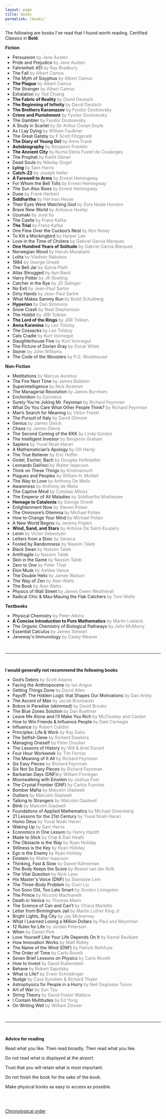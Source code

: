 ```yaml
---
layout: page
title: books
permalink: /books/
---
```


The following are books I've read that I found worth reading. Certified Classics in **Bold**.

**Fiction**
- Persuasion <span style="color:gray">by Jane Austen</span>
- Pride and Prejudice <span style="color:gray">by Jane Austen</span>
- Fahrenheit 451 <span style="color:gray">by Ray Bradbury</span>
- The Fall <span style="color:gray">by Albert Camus</span>
- The Myth of Sisyphus <span style="color:gray">by Albert Camus</span>
- **The Plague** <span style="color:gray">by Albert Camus</span>
- The Stranger <span style="color:gray">by Albert Camus</span>
- Exhalation <span style="color:gray">by Ted Chiang</span>
- **The Fabric of Reality** <span style="color:gray">by David Deutsch</span>
- **The Beginning of Infinity** <span style="color:gray">by David Deutsch</span>
- **The Brothers Karamazov** <span style="color:gray">by Fyodor Dostoevsky</span>
- **Crime and Punishment** <span style="color:gray">by Fyodor Dostoevsky</span>
- The Gambler <span style="color:gray">by Fyodor Dostoevsky</span>
- A Study in Scarlet <span style="color:gray">by Sir Arthur Conan Doyle</span>
- As I Lay Dying <span style="color:gray">by William Faulkner</span>
- The Great Gatsby <span style="color:gray">by F Scott Fitzgerald</span>
- **The Diary of Young Girl** <span style="color:gray">by Anne Frank</span>
- **Autobiography** <span style="color:gray">by Benjamin Franklin</span>
- **The Ancient City** <span style="color:gray">by Numa Denis Fustel de Coulanges</span>
- The Prophet <span style="color:gray">by Kahlil Gibran</span>
- Dead Souls <span style="color:gray">by Nikolay Gogol</span>
- **Lying** <span style="color:gray">by Sam Harris</span>
- **Catch-22** <span style="color:gray">by Joseph Heller</span>
- **A Farewell to Arms** <span style="color:gray">by Ernest Hemingway</span>
- For Whom the Bell Tolls <span style="color:gray">by Ernest Hemingway</span>
- The Sun Also Rises <span style="color:gray">by Ernest Hemingway</span>
- Dune <span style="color:gray">by Frank Herbert</span>
- **Siddhartha** <span style="color:gray">by Herman Hesse</span>
- Their Eyes Were Watching God <span style="color:gray">by Zora Neale Hurston</span>
- Brave New World <span style="color:gray">by Arduous Huxley</span>
- Uzumaki <span style="color:gray">by Junji Ito</span>
- The Castle <span style="color:gray">by Franz Kafka</span>
- **The Trial** <span style="color:gray">by Franz Kafka</span>
- One Flew Over the Cuckoo’s Nest <span style="color:gray">by Ken Kesey</span>
- To Kill a Mockingbird <span style="color:gray">by Harper Lee</span>
- Love in the Time of Cholera <span style="color:gray">by Gabriel Garcia Marquez</span>
- **One Hundred Years of Solitude** <span style="color:gray">by Gabriel Garcia Marquez</span>
- Norwegian Wood <span style="color:gray">by Haruki Murakami</span>
- Lolita <span style="color:gray">by Vladimir Nabokov</span>
- 1984 <span style="color:gray">by George Orwell</span>
- The Bell Jar <span style="color:gray">by Sylvia Plath</span>
- Atlas Shrugged <span style="color:gray">by Ayn Rand</span>
- Harry Potter <span style="color:gray">by JK Rowling</span>
- Catcher in the Rye <span style="color:gray">by JD Salinger</span>
- No Exit <span style="color:gray">by Jean-Paul Sartre</span>
- Dirty Hands <span style="color:gray">by Jean-Paul Sartre</span>
- What Makes Sammy Run <span style="color:gray">by Budd Schulberg</span>
- **Hyperion** <span style="color:gray">by Dan Simmons</span>
- Snow Crash <span style="color:gray">by Neal Stephenson</span>
- The Hobbit <span style="color:gray">by JRR Tolkien</span>
- **The Lord of the Rings** <span style="color:gray">by JRR Tolkien</span>
- **Anna Karenina** <span style="color:gray">by Leo Tolstoy</span>
- The Cossacks <span style="color:gray">by Leo Tolstoy</span>
- Cats Cradle <span style="color:gray">by Kurt Vonnegut</span>
- Slaughterhouse Five <span style="color:gray">by Kurt Vonnegut</span>
- The Picture of Dorian Gray <span style="color:gray">by Oscar Wilde</span>
- Stoner <span style="color:gray">by John Williams</span>
- The Code of the Woosters <span style="color:gray">by P.G. Wodehouse</span>

**Non-Fiction**
- Meditations <span style="color:gray">by Marcus Aurelius</span>
- The Fire Next Time <span style="color:gray">by James Baldwin</span>
- Superintelligence <span style="color:gray">by Nick Bostrom</span>
- The Managerial Revolution <span style="color:gray">by James Burnham</span>
- Enchiridion <span style="color:gray">by Epictetus</span>
- Surely You’re Joking Mr. Feynman <span style="color:gray">by Richard Feynman</span>
- What Do You Care What Other People Think? <span style="color:gray">by Richard Feynman</span>
- Man’s Search for Meaning <span style="color:gray">by Viktor Frankl</span>
- The Pursuit of Italy <span style="color:gray">by David Gilmore</span>
- Genius <span style="color:gray">by James Gleick</span>
- Chaos <span style="color:gray">by James Gleick</span>
- The Second Coming of the KKK <span style="color:gray">by Linda Gordon</span>
- The Intelligent Investor <span style="color:gray">by Benjamin Graham</span>
- Sapiens <span style="color:gray">by Yuval Noah Harari</span>
- A Mathematician’s Apology <span style="color:gray">by GH Hardy</span>
- The True Believer <span style="color:gray">by Eric Hoffer</span>
- Godel, Escher, Bach <span style="color:gray">by Douglas Hofstadter</span>
- Leonardo DaVinci <span style="color:gray">by Walter Isaacson</span>
- Think on These Things <span style="color:gray">by Krishnamurti</span>
- Plagues and Peoples <span style="color:gray">by William H. McNeil</span>
- The Way to Love <span style="color:gray">by Anthony De Mello</span>
- Awareness <span style="color:gray">by Anthony de Mello</span>
- The Captive Mind <span style="color:gray">by Czeslaw Milosz</span>
- The Emperor of All Maladies <span style="color:gray">by Siddhartha Mukherjee</span>
- **Homage to Catalonia** <span style="color:gray">by George Orwell</span>
- Enlightenment Now <span style="color:gray">by Steven Pinker</span>
- The Omnivore’s Dilemma <span style="color:gray">by Michael Pollan</span>
- How to Change Your Mind <span style="color:gray">by Michael Pollan</span>
- A New World Begins <span style="color:gray">by Jeremy Popkin</span>
- **Wind, Sand, and Stars** <span style="color:gray">by Antoine De Saint-Exupéry</span>
- Lenin <span style="color:gray">by Victor Sebestyen</span>
- Letters from a Stoic <span style="color:gray">by Seneca</span>
- Fooled by Randomness <span style="color:gray">by Nassim Taleb</span>
- Black Swan <span style="color:gray">by Nassim Taleb</span>
- Antifragile <span style="color:gray">by Nassim Taleb</span>
- Skin in the Game <span style="color:gray">by Nassim Taleb</span>
- Zero to One <span style="color:gray">by Peter Thiel</span>
- Elon Musk <span style="color:gray">by Ashlee Vance</span>
- The Double Helix <span style="color:gray">by James Watson</span>
- The Way of Zen <span style="color:gray">by Alan Watts</span>
- The Book <span style="color:gray">by Alan Watts</span>
- Physics of Wall Street <span style="color:gray">by James Owen Weatherall</span>
- Radical Chic & Mau-Mauing the Flak Catchers <span style="color:gray">by Tom Wolfe</span>


**Textbooks**
- Physical Chemistry <span style="color:gray">by Peter Atkins</span>
- **A Concise Introduction to Pure Mathematics** <span style="color:gray">by Martin Liebeck</span>
- The Organic Chemistry of Biological Pathways <span style="color:gray">by John McMurry</span>
- Essential Calculus <span style="color:gray">by James Stewart</span>
- Janeway's Immunology <span style="color:gray">by Casey Weaver</span>


<br/> 

<hr>

<br/>

**I would generally not recommend the following books**
- God’s Debris <span style="color:gray">by Scott Adams</span>
- Facing the Anthropocene <span style="color:gray">by Ian Angus</span>
- Getting Things Done <span style="color:gray">by David Allen</span>
- Payoff: The Hidden Logic that Shapes Our Motivations <span style="color:gray">by Dan Ariely</span>
- The Ascent of Man <span style="color:gray">by Jacob Bronowski</span>
- Bobos in Paradise (skimmed) <span style="color:gray">by David Brooks</span>
- The Blue Zones Solution <span style="color:gray">by Dan Buettner</span>
- Leave Me Alone and I’ll Make You Rich <span style="color:gray">by McCloskey and Carden</span>
- How to Win Friends & Influence People <span style="color:gray">by Dale Carnegie</span>
- Influence <span style="color:gray">by Robert Cialdini</span>
- Principles: Life & Work <span style="color:gray">by Ray Dalio</span>
- The Selfish Gene <span style="color:gray">by Richard Dawkins</span>
- Managing Oneself <span style="color:gray">by Peter Drucker</span>
- The Lessons of History <span style="color:gray">by Will & Ariel Durant</span>
- Four Hour Workweek <span style="color:gray">by Tim Ferriss</span>
- The Meaning of It All <span style="color:gray">by Richard Feynman</span>
- Six Easy Pieces <span style="color:gray">by Richard Feynman</span>
- Six Not So Easy Pieces <span style="color:gray">by Richard Feynman</span>
- Barbarian Days (DNF)<span style="color:gray">by William Finnegan</span>
- Moonwalking with Einstein <span style="color:gray">by Joshua Foer</span>
- The Crystal Frontier (DNF) <span style="color:gray">by Carlos Fuentes</span>
- Bomber Mafia <span style="color:gray">by Malcolm Gladwell</span>
- Outliers <span style="color:gray">by Malcolm Gladwell</span>
- Talking to Strangers <span style="color:gray">by Malcolm Gladwell</span>
- Blink <span style="color:gray">by Malcolm Gladwell</span>
- Foundations of Applied Mathematics <span style="color:gray">by Michael Greenberg</span>
- 21 Lessons for the 21st Century <span style="color:gray">by Yuval Noah Harari</span>
- Homo Deus <span style="color:gray">by Yuval Noah Harari</span>
- Waking Up <span style="color:gray">by Sam Harris</span>
- Economics in One Lesson <span style="color:gray">by Henry Hazlitt</span>
- Made to Stick <span style="color:gray">by Chip & Dan Heath</span>
- The Obstacle is the Way <span style="color:gray">by Ryan Holiday</span>
- Stillness is the Key <span style="color:gray">by Ryan Holiday</span>
- Ego is the Enemy <span style="color:gray">by Ryan Holiday</span>
- Einstein <span style="color:gray">by Walter Isaacson</span>
- Thinking, Fast & Slow <span style="color:gray">by Daniel Kahneman</span>
- The Body Keeps the Score <span style="color:gray">by Bessel van der Kolk</span>
- The Vital Question <span style="color:gray">by Nick Lane</span>
- His Master's Voice (DNF) <span style="color:gray">by Stanislaw Lem</span>
- The Three-Body Problem <span style="color:gray">by Cixin Liu</span>
- Too Soon Old, Too Late Smart <span style="color:gray">by Gordon Livingston</span>
- The Prince <span style="color:gray">by Niccolò Machiavelli</span>
- Death in Venice <span style="color:gray">by Thomas Mann</span>
- The Science of Can and Can’t <span style="color:gray">by Chiara Marletto</span>
- Letter from Birmingham Jail <span style="color:gray">by Martin Luther King Jr</span>
- Bright Lights, Big City <span style="color:gray">by Jay McInerney</span>
- What I Learned Losing a Million Dollars <span style="color:gray">by Paul and Moynihan</span>
- 12 Rules for Life <span style="color:gray">by Jordan Peterson</span>
- When <span style="color:gray">by Daniel Pink</span>
- Love Yourself Like Your Life Depends On It <span style="color:gray">by Kamal Ravikant</span>
- How Innovation Works <span style="color:gray">by Matt Ridley</span>
- The Name of the Wind (DNF) <span style="color:gray">by Patrick Rothfuss</span>
- The Order of Time <span style="color:gray">by Carlo Rovelli</span>
- Seven Brief Lessons on Physics <span style="color:gray">by Carlo Rovelli</span>
- How to Invest <span style="color:gray">by David Rubenstein</span>
- Behave <span style="color:gray">by Robert Sapolsky</span>
- What is Life? <span style="color:gray">by Erwin Schrödinger</span>
- Nudge <span style="color:gray">by Cass Sunstein & Richard Thaler</span>
- Astrophysics for People in a Hurry <span style="color:gray">by Neil Degrasse Tyson</span>
- Art of War <span style="color:gray">by Sun Tzu</span>
- String Theory <span style="color:gray">by David Foster Wallace</span>
- I Contain Multitudes <span style="color:gray">by Ed Yong</span>
- On Writing Well <span style="color:gray">by William Zinsser</span>

<!-- <br/> -->

<!-- <hr>

<br/> -->

<!-- **Unread, on my bookshelf**

<br/>

- Sense and Sensibility <span style="color:gray">by Jane Austen</span>
- Jane Eyre <span style="color:gray">by Charlotte Bronte</span>
- Wuthering Heights <span style="color:gray">by Emily Bronte</span>
- Great Expectations <span style="color:gray">by Charles Dickens</span>
- A Tale of Two Cities <span style="color:gray">by Charles Dickens</span>
- A Time of Gifts <span style="color:gray">by Patrick Leigh Fermor</span>
- A Room With a View <span style="color:gray">by E. M. Forster</span>
- Tess of the D'Urbervilles <span style="color:gray">by Thomas Hardy</span>
- Swann's Way <span style="color:gray">by Marcel Proust</span>
- Candide <span style="color:gray">by Voltaire</span>
- The idiot <span style="color:gray">by Fyodor Dostoevsky</span>
- The Master and Margarita <span style="color:gray">by Mikhail Bulgakov</span>
- Doctor Zhivago <span style="color:gray">by Boris Pasternak</span>
- One Day in the Life of Ivan Denisovich <span style="color:gray">by Aleksandr Solzhenitsyn</span>
- Cancer Ward <span style="color:gray">by Aleksandr Solzhenitsyn</span>
- War and Peace <span style="color:gray">by Leo Tolstoy</span>
- Little Women <span style="color:gray">by Louisa May Alcott</span>
- Invisible Man <span style="color:gray">by Ralph Ellison</span>
- Absalom, Absalom <span style="color:gray">by William Faulkner</span>
- The Sound and the Fury <span style="color:gray">by William Faulkner</span>
- Tender is the Night <span style="color:gray">by F. Scott Fitzgerald</span>
- The Golden Bowl <span style="color:gray">by Henry James</span>
- Sometimes a Great Notion <span style="color:gray">by Ken Kesey</span>
- Babbitt <span style="color:gray">by Sinclair Lewis</span>
- Blood Meridian <span style="color:gray">by Cormac McCarthy</span>
- Beloved <span style="color:gray">by Tony Morrison</span>
- The Jungle <span style="color:gray">by Upton Sinclair</span>
- East of Eden <span style="color:gray">by John Steinbeck</span>
- The Grapes of Wrath <span style="color:gray">by John Steinbeck</span>
- Moby Dick <span style="color:gray">by Herman Melville</span>
- The Bonfire of the Vanities <span style="color:gray">by Tom Wolfe</span>
- Ficciones <span style="color:gray">by Jorge Luis Borges</span>
- The Death of Artemio Cruz <span style="color:gray">by Carlos Fuentes</span>
- Foundation <span style="color:gray">by Isaac Asimov</span>
- Stories of Your Life and Others <span style="color:gray">by Ted Chiang</span>
- Starship Troopers <span style="color:gray">by Robert Heinlein</span>
- The Martian <span style="color:gray">by Andy Weir</span>
- The Time Machine <span style="color:gray">by H. G. Wells</span>
- The Invisible Man <span style="color:gray">by H. G. Wells</span>
- Hateship, Friendship, Courtship, Loveship, Marriage <span style="color:gray">by Alice Murno</span>
- The Soul of a New Machine <span style="color:gray">by Tracy Kidder</span>
- Medieval Technology and Social Change <span style="color:gray">by Lynn White</span>
- The Lever of Riches <span style="color:gray">by Joel Mokyr</span>
- Profiles of the Future <span style="color:gray">by Arthur C. Clarke</span>
- Skunk Works <span style="color:gray">by Ben R. Rich</span>
- The Death and Life of Great American Cities <span style="color:gray">by Jane Jacobs</span>
- Genghis Khan and the Making of the Modern World <span style="color:gray">by Jack Weatherford</span>
- Life: The Movie <span style="color:gray">by Neal Gabler</span>
- The History of Sexuality Vol 1 <span style="color:gray">by Michel Foucault</span>
- Essays <span style="color:gray">by Ralph Waldo Emerson</span>
- The Story of Philosophy <span style="color:gray">by Will Durant</span>
- Beyond good and Evil <span style="color:gray">by Fredrich Nietzche</span>
- Thus Spoke Zarathustra <span style="color:gray">by Fredrich Nietzche</span>
- The Open Society and Its Enemies <span style="color:gray">by Karl Popper</span>
- The End of History and the Last Man <span style="color:gray">by Francis Fukuyama</span>
- Democracy in America <span style="color:gray">by Alexis de Tocqueville</span>
- The Season of the Witch <span style="color:gray">by David Talbot</span>
- The House of Medicie: Its Rise and Fall <span style="color:gray">by Christopher Hibbert</span>
- Albion's Seed <span style="color:gray">by David Hackett Fischer</span>
- History of the English Speaking Peoples <span style="color:gray">by Winston Churchill</span>
- Witness <span style="color:gray">by Whitaker Chambers</span>
- The Ambassador <span style="color:gray">by Susan Ronald</span>
- Spain in Our Hearts <span style="color:gray">by Adam Hochschild</span>
- The Spanish Civil War <span style="color:gray">by Hugh Thomas</span>
- The Gulag Archipelago: Abridged <span style="color:gray">by Aleksandr Solzhenitsyn</span>
- The German Generals Talk <span style="color:gray">by B. H. Liddell Hart</span>
- The Rise and Fall of the Third Reich <span style="color:gray">by William Shirer</span>
- Born Red <span style="color:gray">by Yuan Gao</span>
- The Power Broker <span style="color:gray">by Robert Caro</span>
- Parallel Lives <span style="color:gray">by Plutarch</span>
- A History of American Law <span style="color:gray">by Lawrence Friedman</span>
- Probability Theory <span style="color:gray">by E.T. Jaynes</span>
- Analysis I <span style="color:gray">by Terence Tao</span>
- Analysis II <span style="color:gray">by Terence Tao</span>
- Complex Analysis <span style="color:gray">by Stein and Shakarchi</span>
- Convex Optimization <span style="color:gray">by Stephen Boyd</span>
- A Book of Abstract Algebra <span style="color:gray">by Charles Pinter</span>
- Introduction to Metric and Topological Spaces <span style="color:gray">by Wilson Sutherland</span>
- Linear Algebra Done Right <span style="color:gray">by Sheldon Axler</span>
- Cybernetics <span style="color:gray">by Norbert Wiener</span>
- A Private ARPA User Manual <span style="color:gray">by Benjamin Reinhardt</span>
- Inflection Point <span style="color:gray">by Ochmanek et al.</span>
- University Physics with Modern Physics <span style="color:gray">by Young and Freedman</span>
- Vibrations and Waves <span style="color:gray">by A.P. French</span>
- Vibrations and Waves <span style="color:gray">by George King</span>
- Classical Mechanics <span style="color:gray">by John Taylor</span>
- Introduction to Electrodynamics <span style="color:gray">by David Griffiths</span>
- Introduction to Quantum Mechanics <span style="color:gray">by David Griffiths</span>
- An Introduction to Thermal Physics <span style="color:gray">by Daniel Schroeder</span>
- An Introduction to Elementary Particles <span style="color:gray">by David Griffiths</span>
- Biophysics <span style="color:gray">by Roland Glaser</span>
- Basic Electronics for Scientists and Engineers <span style="color:gray">by Dennis Eggleston</span>
- Optics <span style="color:gray">by Eugene Hecht</span>
- _______ <span style="color:gray">by _________</span> -->

<br/>

<hr>

<br/>

**Advice for reading**

Read what you like. Then read broadly. Then read what you like.

Do not read what is displayed at the airport.

Trust that you will retain what is most important.

Do not finish the book for the sake of the book.

Make physical books as easy to access as possible.


<br/><br/>

[Chronological order](/books/archive)